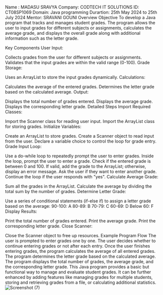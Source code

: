 Name : MADASU SRAVYA
Company: CODTECH IT SOLUTIONS
ID: CT08SP1069
Domain: Java programming
Durartion: 25th May 2024 to 25th July 2024
Mentor: SRAVANI GOUNI
Overview
Objective
To develop a Java program that tracks and manages student grades. The program allows the user to input grades for different subjects or assignments, calculates the average grade, and displays the overall grade along with additional information such as the letter grade.

Key Components
User Input:

Collects grades from the user for different subjects or assignments.
Validates that the input grades are within the valid range (0-100).
Grade Storage:

Uses an ArrayList to store the input grades dynamically.
Calculations:

Calculates the average of the entered grades.
Determines the letter grade based on the calculated average.
Output:

Displays the total number of grades entered.
Displays the average grade.
Displays the corresponding letter grade.
Detailed Steps
Import Required Classes:

Import the Scanner class for reading user input.
Import the ArrayList class for storing grades.
Initialize Variables:

Create an ArrayList<Double> to store grades.
Create a Scanner object to read input from the user.
Declare a variable choice to control the loop for grade entry.
Grade Input Loop:

Use a do-while loop to repeatedly prompt the user to enter grades.
Inside the loop, prompt the user to enter a grade.
Check if the entered grade is between 0 and 100. If valid, add the grade to the ArrayList; otherwise, display an error message.
Ask the user if they want to enter another grade. Continue the loop if the user responds with "yes".
Calculate Average Grade:

Sum all the grades in the ArrayList.
Calculate the average by dividing the total sum by the number of grades.
Determine Letter Grade:

Use a series of conditional statements (if-else if) to assign a letter grade based on the average:
90-100: A
80-89: B
70-79: C
60-69: D
Below 60: F
Display Results:

Print the total number of grades entered.
Print the average grade.
Print the corresponding letter grade.
Close Scanner:

Close the Scanner object to free up resources.
Example Program Flow
The user is prompted to enter grades one by one.
The user decides whether to continue entering grades or not after each entry.
Once the user finishes entering grades, the program calculates the average of all entered grades.
The program determines the letter grade based on the calculated average.
The program displays the total number of grades, the average grade, and the corresponding letter grade.
This Java program provides a basic but functional way to manage and evaluate student grades. It can be further enhanced by adding features like managing grades for multiple students, storing and retrieving grades from a file, or calculating additional statistics.
![Screenshot (7)](https://github.com/sravya1131/CODTECH--task2/assets/112858180/0d37b57c-d17c-432e-b3c7-754961826ce4)
